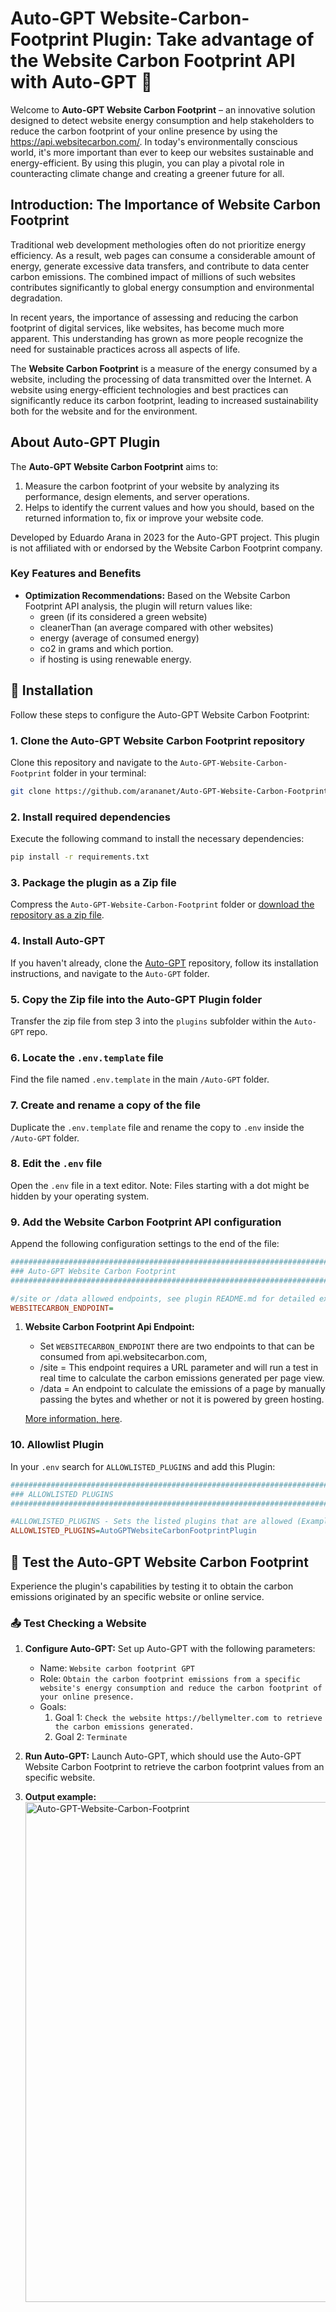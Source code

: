 # Auto-GPT Website-Carbon-Footprint Plugin: Take advantage of the Website Carbon Footprint API with Auto-GPT 🚀

Welcome to **Auto-GPT Website Carbon Footprint** – an innovative solution designed to detect website energy consumption and help stakeholders to reduce the carbon footprint of your online presence by using the https://api.websitecarbon.com/. In today's environmentally conscious world, it's more important than ever to keep our websites sustainable and energy-efficient. By using this plugin, you can play a pivotal role in counteracting climate change and creating a greener future for all.

## Introduction: The Importance of Website Carbon Footprint

Traditional web development methologies often do not prioritize energy efficiency. As a result, web pages can consume a considerable amount of energy, generate excessive data transfers, and contribute to data center carbon emissions. The combined impact of millions of such websites contributes significantly to global energy consumption and environmental degradation.

In recent years, the importance of assessing and reducing the carbon footprint of digital services, like websites, has become much more apparent. This understanding has grown as more people recognize the need for sustainable practices across all aspects of life.

The **Website Carbon Footprint** is a measure of the energy consumed by a website, including the processing of data transmitted over the Internet. A website using energy-efficient technologies and best practices can significantly reduce its carbon footprint, leading to increased sustainability both for the website and for the environment.

## About Auto-GPT Plugin

The **Auto-GPT Website Carbon Footprint** aims to:

1. Measure the carbon footprint of your website by analyzing its performance, design elements, and server operations.
2. Helps to identify the current values and how you should, based on the returned information to, fix or improve your website code.

Developed by Eduardo Arana in 2023 for the Auto-GPT project. This plugin is not affiliated with or endorsed by the Website Carbon Footprint company.

### Key Features and Benefits

- **Optimization Recommendations:** Based on the Website Carbon Footprint API analysis, the plugin will return values like:
  - green (if its considered a green website)
  - cleanerThan (an average compared with other websites)
  - energy (average of consumed energy)
  - co2 in grams and which portion.
  - if hosting is using renewable energy.

## 🔧 Installation

Follow these steps to configure the Auto-GPT Website Carbon Footprint:

### 1. Clone the Auto-GPT Website Carbon Footprint repository
Clone this repository and navigate to the `Auto-GPT-Website-Carbon-Footprint` folder in your terminal:

```bash
git clone https://github.com/arananet/Auto-GPT-Website-Carbon-Footprint.git
```

### 2. Install required dependencies
Execute the following command to install the necessary dependencies:

```bash
pip install -r requirements.txt
```

### 3. Package the plugin as a Zip file
Compress the `Auto-GPT-Website-Carbon-Footprint` folder or [download the repository as a zip file](https://github.com/arananet/Auto-GPT-Website-Carbon-Footprint/archive/refs/heads/master.zip).

### 4. Install Auto-GPT
If you haven't already, clone the [Auto-GPT](https://github.com/Significant-Gravitas/Auto-GPT) repository, follow its installation instructions, and navigate to the `Auto-GPT` folder.

### 5. Copy the Zip file into the Auto-GPT Plugin folder
Transfer the zip file from step 3 into the `plugins` subfolder within the `Auto-GPT` repo.

### 6. Locate the `.env.template` file
Find the file named `.env.template` in the main `/Auto-GPT` folder.

### 7. Create and rename a copy of the file
Duplicate the `.env.template` file and rename the copy to `.env` inside the `/Auto-GPT` folder.

### 8. Edit the `.env` file
Open the `.env` file in a text editor. Note: Files starting with a dot might be hidden by your operating system.

### 9. Add the Website Carbon Footprint API configuration
Append the following configuration settings to the end of the file:

```ini
################################################################################
### Auto-GPT Website Carbon Footprint
################################################################################

#/site or /data allowed endpoints, see plugin README.md for detailed explanation.
WEBSITECARBON_ENDPOINT=
```

1. **Website Carbon Footprint Api Endpoint:**
    - Set `WEBSITECARBON_ENDPOINT` there are two endpoints to that can be consumed from api.websitecarbon.com, 
    - /site = This endpoint requires a URL parameter and will run a test in real time to calculate the carbon emissions generated per page view.
    - /data = An endpoint to calculate the emissions of a page by manually passing the bytes and whether or not it is powered by green hosting.

    [More information, here](https://api.websitecarbon.com/).


### 10. Allowlist Plugin
In your `.env` search for `ALLOWLISTED_PLUGINS` and add this Plugin:

```ini
################################################################################
### ALLOWLISTED PLUGINS
################################################################################

#ALLOWLISTED_PLUGINS - Sets the listed plugins that are allowed (Example: plugin1,plugin2,plugin3)
ALLOWLISTED_PLUGINS=AutoGPTWebsiteCarbonFootprintPlugin
```

## 🧪 Test the Auto-GPT Website Carbon Footprint

Experience the plugin's capabilities by testing it to obtain the carbon emissions originated by an specific website or online service.

### 📤 Test Checking a Website

1. **Configure Auto-GPT:**
   Set up Auto-GPT with the following parameters:
   - Name: `Website carbon footprint GPT`
   - Role: `Obtain the carbon footprint emissions from a specific website's energy consumption and reduce the carbon footprint of your online presence. `
   - Goals:
     1. Goal 1: `Check the website https://bellymelter.com to retrieve the carbon emissions generated.`
     2. Goal 2: `Terminate`

2. **Run Auto-GPT:**
   Launch Auto-GPT, which should use the Auto-GPT Website Carbon Footprint to retrieve the carbon footprint values from an specific website.

3. **Output example:**
   <img width="800" alt="Auto-GPT-Website-Carbon-Footprint" src="https://github.com/arananet/Auto-GPT-Website-Carbon-Footprint/blob/main/output.png?raw=true">
